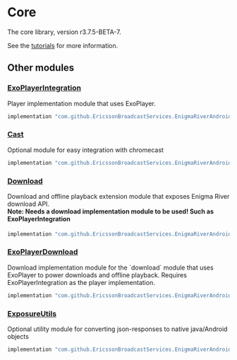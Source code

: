 # Core

The core library, version r3.7.5-BETA-7.

See the [tutorials](tutorials/index.md) for more information.

## Other modules

### [ExoPlayerIntegration](https://github.com/EricssonBroadcastServices/EnigmaRiverAndroidExoPlayerIntegration/tree/r3.7.5-BETA-7)

<p>Player implementation module that uses ExoPlayer.</p>

```gradle
implementation "com.github.EricssonBroadcastServices.EnigmaRiverAndroid:exoplayerintegration:r3.7.5-BETA-7"
```

### [Cast](https://github.com/EricssonBroadcastServices/EnigmaRiverAndroidCast/tree/r3.7.5-BETA-7)

<p>Optional module for easy integration with chromecast</p>

```gradle
implementation "com.github.EricssonBroadcastServices.EnigmaRiverAndroid:cast:r3.7.5-BETA-7"
```

### [Download](https://github.com/EricssonBroadcastServices/EnigmaRiverAndroidDownload/tree/r3.7.5-BETA-7)

<p>Download and offline playback extension module that exposes Enigma River download API.</p>
<h4 style="margin-top: -1em">Note: Needs a download implementation module to be used! Such as ExoPlayerIntegration</h4>

```gradle
implementation "com.github.EricssonBroadcastServices.EnigmaRiverAndroid:download:r3.7.5-BETA-7"
```

### [ExoPlayerDownload](https://github.com/EricssonBroadcastServices/EnigmaRiverAndroidExoPlayerDownload/tree/r3.7.5-BETA-7)

<p>Download implementation module for the `download` module that uses ExoPlayer to power downloads and offline playback. Requires ExoPlayerIntegration as the player implementation.</p>

```gradle
implementation "com.github.EricssonBroadcastServices.EnigmaRiverAndroid:exoPlayerDownload:r3.7.5-BETA-7"
```

### [ExposureUtils](https://github.com/EricssonBroadcastServices/EnigmaRiverAndroidExposureUtils/tree/r3.7.5-BETA-7)

<p>Optional utility module for converting json-responses to native java/Android objects</p>

```gradle
implementation "com.github.EricssonBroadcastServices.EnigmaRiverAndroid:exposureUtils:r3.7.5-BETA-7"
```